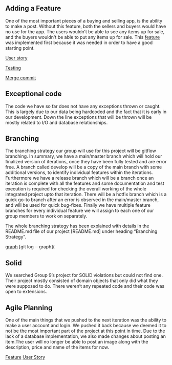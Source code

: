 ## Adding a Feature 
One of the most important pieces of a buying and selling app, is the ability to make a post. Without this feature, both the sellers and buyers would have no use for the app. The users wouldn’t be able to see any items up for sale,  and the buyers wouldn't be able to put any items up for sale. This [feature](https://code.cs.umanitoba.ca/winter-2022-a01/group-8/fair-price/-/issues/3) was implemented first because it was needed in order to have a good starting point.

[User story](https://code.cs.umanitoba.ca/winter-2022-a01/group-8/fair-price/-/issues/6)


[Testing](https://code.cs.umanitoba.ca/winter-2022-a01/group-8/fair-price/-/blob/669432aa2be92468faa670dc8b8aa0ae151dcff1/app/src/androidTest/java/comp3350/fairprice/objects/PostTest.java)

[Merge commit](https://code.cs.umanitoba.ca/winter-2022-a01/group-8/fair-price/-/blob/4e5bee07477b26276b7a0a4d5966f78b90665806/app/src/main/java/comp3350/fairprice/objects/Post.java)



## Exceptional code

The code we have so far does not have any exceptions thrown or caught. This is largely due to our data being hardcoded and the fact that it is early in our development. Down the line exceptions that will be thrown will be mostly related to I/O and database relationships.

## Branching

The branching strategy our group will use for this project will be gitflow branching. In summary, we have a main/master branch which will hold our finalized version of iterations, once they have been fully tested and are error free. A branch called develop will be a copy of the main branch with some additional versions, to identify individual features within the iterations. Furthermore we have a release branch which will be a branch once an iteration is complete with all the features and some documentation and test execution is required for checking the overall working of the whole integrated project upto that iteration. There will be a hotfix branch which is a quick go-to branch after an error is observed in the main/master branch, and will be used for quick bug-fixes. Finally we have multiple feature branches for every individual feature we will assign to each one of our group members to work on separately. 

The whole branching strategy has been explained with details in the README.md file of our project [README.md] under heading “Branching Strategy”.

[graph](https://code.cs.umanitoba.ca/winter-2022-a01/group-8/fair-price/-/network/main)
[git log --graph](


## Solid
We searched Group 9’s project for SOLID violations but could not find one. Their project mostly consisted of domain objects that only did what they were supposed to do. There weren’t any repeated code and their code was open to extensions.




## Agile Planning
One of the main things that we pushed to the next iteration was the ability to make a user account and login. We pushed it back because we deemed it to not be the most important part of the project at this point in time. Due to the lack of a database implementation, we also made changes about posting an item.The user will no longer be able to post an image along with the description, price and name of the items for now.

[Feature](https://code.cs.umanitoba.ca/winter-2022-a01/group-8/fair-price/-/issues/1)
[User Story](https://code.cs.umanitoba.ca/winter-2022-a01/group-8/fair-price/-/issues/2)
